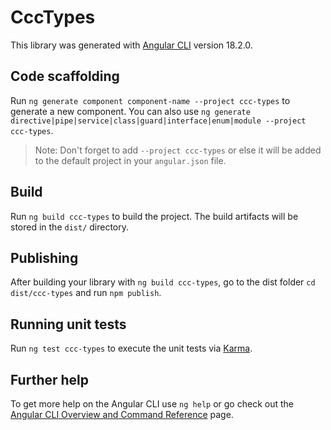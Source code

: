 # CccTypes

This library was generated with [Angular CLI](https://github.com/angular/angular-cli) version 18.2.0.

## Code scaffolding

Run `ng generate component component-name --project ccc-types` to generate a new component. You can also use `ng generate directive|pipe|service|class|guard|interface|enum|module --project ccc-types`.
> Note: Don't forget to add `--project ccc-types` or else it will be added to the default project in your `angular.json` file. 

## Build

Run `ng build ccc-types` to build the project. The build artifacts will be stored in the `dist/` directory.

## Publishing

After building your library with `ng build ccc-types`, go to the dist folder `cd dist/ccc-types` and run `npm publish`.

## Running unit tests

Run `ng test ccc-types` to execute the unit tests via [Karma](https://karma-runner.github.io).

## Further help

To get more help on the Angular CLI use `ng help` or go check out the [Angular CLI Overview and Command Reference](https://angular.dev/tools/cli) page.
